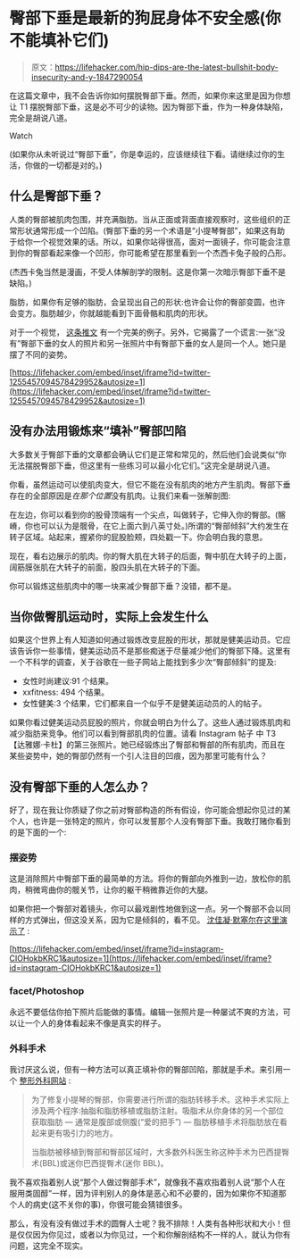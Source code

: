 # 臀部下垂是最新的狗屁身体不安全感(你不能填补它们)

> 原文：<https://lifehacker.com/hip-dips-are-the-latest-bullshit-body-insecurity-and-y-1847290054>

在这篇文章中，我不会告诉你如何摆脱臀部下垂。然而，如果你来这里是因为你想让 T1 摆脱臀部下垂，这是必不可少的读物。因为臀部下垂，作为一种身体缺陷，完全是胡说八道。

Watch

(如果你从未听说过“臀部下垂”，你是幸运的，应该继续往下看。请继续过你的生活，你做的一切都是对的。)

## 什么是臀部下垂？

人类的臀部被肌肉包围，并充满脂肪。当从正面或背面直接观察时，这些组织的正常形状通常形成一个凹陷。(臀部下垂的另一个术语是“小提琴臀部”，如果这有助于给你一个视觉效果的话。所以，如果你站得很高，面对一面镜子，你可能会注意到你的臀部看起来像一个凹形，你可能希望在那里看到一个杰西卡兔子般的凸形。

(杰西卡兔当然是漫画，不受人体解剖学的限制。这是你第一次暗示臀部下垂不是缺陷。)

脂肪，如果你有足够的脂肪，会呈现出自己的形状:也许会让你的臀部变圆，也许会变方。脂肪越少，你就越能看到下面骨骼和肌肉的形状。

对于一个视觉， [这条推文](https://twitter.com/t0nit0ne/status/1255457094578429952) 有一个完美的例子。另外，它揭露了一个谎言:一张“没有”臀部下垂的女人的照片和另一张照片中有臀部下垂的女人是同一个人。她只是摆了不同的姿势。

 [https://lifehacker.com/embed/inset/iframe?id=twitter-1255457094578429952&autosize=1](https://lifehacker.com/embed/inset/iframe?id=twitter-1255457094578429952&autosize=1) 

## 没有办法用锻炼来“填补”臀部凹陷

大多数关于臀部下垂的文章都会确认它们是正常和常见的，然后他们会说类似“你无法摆脱臀部下垂，但这里有一些练习可以最小化它们。”这完全是胡说八道。

你看，虽然运动可以使肌肉变大，但它不能在没有肌肉的地方产生肌肉。臀部下垂存在的全部原因是*在那个位置*没有肌肉。让我们来看一张解剖图:

在左边，你可以看到你的股骨顶端有一个尖点，叫做转子，它伸入你的臀部。(髂嵴，你也可以认为是髋骨，在它上面六到八英寸处。)所谓的“臀部倾斜”大约发生在转子区域。站起来，握紧你的屁股脸颊，四处戳一下。你会明白我的意思。

现在，看右边展示的肌肉。你的臀大肌在大转子的后面，臀中肌在大转子的上面，阔筋膜张肌在大转子的前面，股四头肌在大转子的下面。

你可以锻炼这些肌肉中的哪一块来减少臀部下垂？没错，都不是。

## 当你做臀肌运动时，实际上会发生什么

如果这个世界上有人知道如何通过锻炼改变屁股的形状，那就是健美运动员。它应该告诉你一些事情，健美运动员不是那些痴迷于尽量减少他们的臀部下降。这里有一个不科学的调查，关于谷歌在一些子网站上能找到多少次“臀部倾斜”的提及:

*   女性时尚建议:91 个结果。
*   xxfitness: 494 个结果。
*   女性健美:3 个结果，它们都来自一个似乎不是健美运动员的人的帖子。

如果你看过健美运动员屁股的照片，你就会明白为什么了。这些人通过锻炼肌肉和减少脂肪来竞争。他们可以看到臀部肌肉的位置。请看 Instagram 帖子 中 T3【达雅娜·卡杜】的第三张照片。她已经锻炼出了臀部和臀部的所有肌肉，而且在某些姿势中，她的臀部仍然有一个引人注目的凹痕，因为那里可能有什么？

## 没有臀部下垂的人怎么办？

好了，现在我让你质疑了你之前对臀部构造的所有假设，你可能会想起你见过的某个人，也许是一张特定的照片，你可以发誓那个人没有臀部下垂。我敢打赌你看到的是下面的一个:

### 摆姿势

这是消除照片中臀部下垂的最简单的方法。将你的臀部向外推到一边，放松你的肌肉，稍微弯曲你的髋关节，让你的躯干稍微靠近你的大腿。

如果你把一个臀部对着镜头，你可以最戏剧性地做到这一点。另一个臀部不会以同样的方式弹出，但这没关系，因为它是倾斜的，看不见。 [沈佳凝·默塞尔在这里演示了](https://www.instagram.com/p/CIOHokbKRC1/?hl=en) :

 [https://lifehacker.com/embed/inset/iframe?id=instagram-CIOHokbKRC1&autosize=1](https://lifehacker.com/embed/inset/iframe?id=instagram-CIOHokbKRC1&autosize=1) 

### facet/Photoshop

永远不要低估你拍下照片后能做的事情。编辑一张照片是一种屡试不爽的方法，可以让一个人的身体看起来不像是真实的样子。

### 外科手术

我讨厌这么说，但有一种方法可以真正填补你的臀部凹陷，那就是手术。来引用一个 [整形外科网站](https://www.sieberplasticsurgery.com/articles/get-a-butt-like-kim-kardashian-by-fixing-your-hip-dips/) :

> 为了修复小提琴的臀部，你需要进行所谓的脂肪转移手术。这种手术实际上涉及两个程序:抽脂和脂肪移植或脂肪注射。吸脂术从你身体的另一个部位获取脂肪 — 通常是腹部或侧腹(“爱的把手”) — 脂肪移植手术将脂肪放在看起来更有吸引力的地方。
> 
> 当脂肪被移植到臀部和臀部区域时，大多数外科医生称这种手术为巴西提臀术(BBL)或迷你巴西提臀术(迷你 BBL)。

我不喜欢指着别人说“那个人做过臀部手术”，就像我不喜欢指着别人说“那个人在服用类固醇”一样，因为评判别人的身体是恶心和不必要的，因为如果你不知道那个人的病史(这不关你的事)，你很可能会猜错很多。

那么，有没有没有做过手术的圆臀人士呢？我不排除！人类有各种形状和大小！但是仅仅因为你见过，或者以为你见过，一个和你解剖结构不一样的人，就认为你有问题，这完全不现实。
